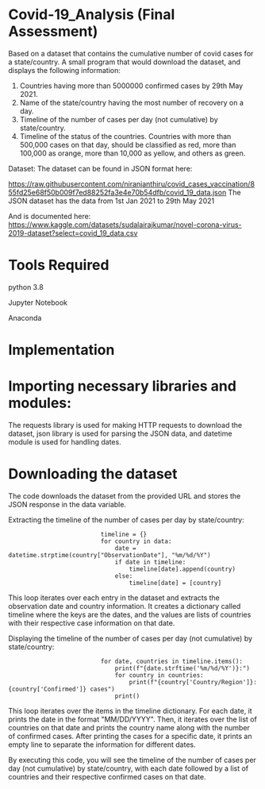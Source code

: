 # Covid-19_Analysis (Final Assessment)
Based on a dataset that contains the cumulative number of covid cases for a state/country.
A small program that would download the dataset, and displays the following information:
1.  Countries having more than 5000000 confirmed cases by 29th May 2021.
2.  Name of the state/country having the most number of recovery on a day.
3.  Timeline of the number of cases per day (not cumulative) by state/country.
4.  Timeline of the status of the countries. Countries with more than 500,000 cases on that day, should be classified as red, more than 100,000 as orange, more than 
     10,000 as yellow, and others as green.
    
    
Dataset:
The dataset can be found in JSON format here:

https://raw.githubusercontent.com/niranjanthiru/covid_cases_vaccination/855fd25e68f50b009f7ed88252fa3e4e70b54dfb/covid_19_data.json
The JSON dataset has the data from 1st Jan 2021 to 29th May 2021
 
And is documented here: https://www.kaggle.com/datasets/sudalairajkumar/novel-corona-virus-2019-dataset?select=covid_19_data.csv
 
# Tools Required

 python 3.8
 
 Jupyter Notebook
 
 Anaconda
 
# Implementation
# Importing necessary libraries and modules:

The requests library is used for making HTTP requests to download the dataset, json library is used for parsing the JSON data, and datetime module is used for handling dates.

# Downloading the dataset
The code downloads the dataset from the provided URL and stores the JSON response in the data variable.

Extracting the timeline of the number of cases per day by state/country:

                              timeline = {}
                              for country in data:
                                  date = datetime.strptime(country["ObservationDate"], "%m/%d/%Y")
                                  if date in timeline:
                                      timeline[date].append(country)
                                  else:
                                      timeline[date] = [country]

This loop iterates over each entry in the dataset and extracts the observation date and country information. It creates a dictionary called timeline where the keys are the dates, and the values are lists of countries with their respective case information on that date.

Displaying the timeline of the number of cases per day (not cumulative) by state/country:

                              for date, countries in timeline.items():
                                  print(f"{date.strftime('%m/%d/%Y')}:")
                                  for country in countries:
                                      print(f"{country['Country/Region']}: {country['Confirmed']} cases")
                                  print()



This loop iterates over the items in the timeline dictionary. For each date, it prints the date in the format "MM/DD/YYYY". Then, it iterates over the list of countries on that date and prints the country name along with the number of confirmed cases. After printing the cases for a specific date, it prints an empty line to separate the information for different dates.

By executing this code, you will see the timeline of the number of cases per day (not cumulative) by state/country, with each date followed by a list of countries and their respective confirmed cases on that date.

